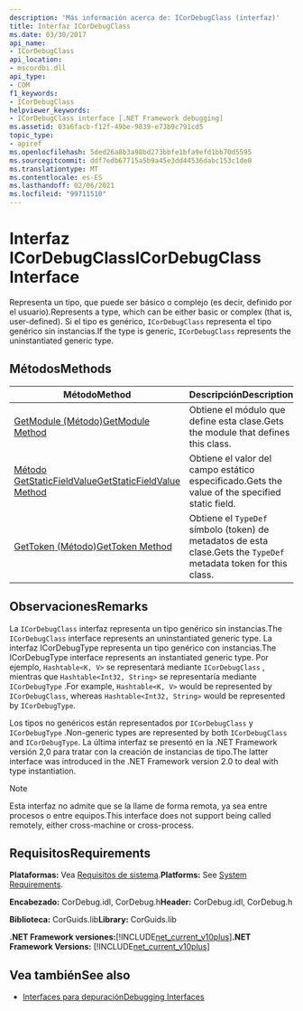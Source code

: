 ```yaml
---
description: 'Más información acerca de: ICorDebugClass (interfaz)'
title: Interfaz ICorDebugClass
ms.date: 03/30/2017
api_name:
- ICorDebugClass
api_location:
- mscordbi.dll
api_type:
- COM
f1_keywords:
- ICorDebugClass
helpviewer_keywords:
- ICorDebugClass interface [.NET Framework debugging]
ms.assetid: 03a6facb-f12f-49be-9839-e73b9c791cd5
topic_type:
- apiref
ms.openlocfilehash: 5ded26a8b3a98bd273bbfe1bfa9efd1bb70d5595
ms.sourcegitcommit: ddf7edb67715a5b9a45e3dd44536dabc153c1de0
ms.translationtype: MT
ms.contentlocale: es-ES
ms.lasthandoff: 02/06/2021
ms.locfileid: "99711510"
---
```

# <a name="icordebugclass-interface"></a><span data-ttu-id="7bc72-103">Interfaz ICorDebugClass</span><span class="sxs-lookup"><span data-stu-id="7bc72-103">ICorDebugClass Interface</span></span>

<span data-ttu-id="7bc72-104">Representa un tipo, que puede ser básico o complejo (es decir, definido por el usuario).</span><span class="sxs-lookup"><span data-stu-id="7bc72-104">Represents a type, which can be either basic or complex (that is, user-defined).</span></span> <span data-ttu-id="7bc72-105">Si el tipo es genérico, `ICorDebugClass` representa el tipo genérico sin instancias.</span><span class="sxs-lookup"><span data-stu-id="7bc72-105">If the type is generic, `ICorDebugClass` represents the uninstantiated generic type.</span></span>  
  
## <a name="methods"></a><span data-ttu-id="7bc72-106">Métodos</span><span class="sxs-lookup"><span data-stu-id="7bc72-106">Methods</span></span>  
  
|<span data-ttu-id="7bc72-107">Método</span><span class="sxs-lookup"><span data-stu-id="7bc72-107">Method</span></span>|<span data-ttu-id="7bc72-108">Descripción</span><span class="sxs-lookup"><span data-stu-id="7bc72-108">Description</span></span>|  
|------------|-----------------|  
|[<span data-ttu-id="7bc72-109">GetModule (Método)</span><span class="sxs-lookup"><span data-stu-id="7bc72-109">GetModule Method</span></span>](icordebugclass-getmodule-method.md)|<span data-ttu-id="7bc72-110">Obtiene el módulo que define esta clase.</span><span class="sxs-lookup"><span data-stu-id="7bc72-110">Gets the module that defines this class.</span></span>|  
|[<span data-ttu-id="7bc72-111">Método GetStaticFieldValue</span><span class="sxs-lookup"><span data-stu-id="7bc72-111">GetStaticFieldValue Method</span></span>](icordebugclass-getstaticfieldvalue-method.md)|<span data-ttu-id="7bc72-112">Obtiene el valor del campo estático especificado.</span><span class="sxs-lookup"><span data-stu-id="7bc72-112">Gets the value of the specified static field.</span></span>|  
|[<span data-ttu-id="7bc72-113">GetToken (Método)</span><span class="sxs-lookup"><span data-stu-id="7bc72-113">GetToken Method</span></span>](icordebugclass-gettoken-method.md)|<span data-ttu-id="7bc72-114">Obtiene el `TypeDef` símbolo (token) de metadatos de esta clase.</span><span class="sxs-lookup"><span data-stu-id="7bc72-114">Gets the `TypeDef` metadata token for this class.</span></span>|  
  
## <a name="remarks"></a><span data-ttu-id="7bc72-115">Observaciones</span><span class="sxs-lookup"><span data-stu-id="7bc72-115">Remarks</span></span>  

 <span data-ttu-id="7bc72-116">La `ICorDebugClass` interfaz representa un tipo genérico sin instancias.</span><span class="sxs-lookup"><span data-stu-id="7bc72-116">The `ICorDebugClass` interface represents an uninstantiated generic type.</span></span> <span data-ttu-id="7bc72-117">La interfaz ICorDebugType representa un tipo genérico con instancias.</span><span class="sxs-lookup"><span data-stu-id="7bc72-117">The ICorDebugType interface represents an instantiated generic type.</span></span> <span data-ttu-id="7bc72-118">Por ejemplo, `Hashtable<K, V>` se representará mediante `ICorDebugClass` , mientras que `Hashtable<Int32, String>` se representaría mediante `ICorDebugType` .</span><span class="sxs-lookup"><span data-stu-id="7bc72-118">For example, `Hashtable<K, V>` would be represented by `ICorDebugClass`, whereas `Hashtable<Int32, String>` would be represented by `ICorDebugType`.</span></span>  
  
 <span data-ttu-id="7bc72-119">Los tipos no genéricos están representados por `ICorDebugClass` y `ICorDebugType` .</span><span class="sxs-lookup"><span data-stu-id="7bc72-119">Non-generic types are represented by both `ICorDebugClass` and `ICorDebugType`.</span></span> <span data-ttu-id="7bc72-120">La última interfaz se presentó en la .NET Framework versión 2,0 para tratar con la creación de instancias de tipo.</span><span class="sxs-lookup"><span data-stu-id="7bc72-120">The latter interface was introduced in the .NET Framework version 2.0 to deal with type instantiation.</span></span>  
  
> [!NOTE]
> <span data-ttu-id="7bc72-121">Esta interfaz no admite que se la llame de forma remota, ya sea entre procesos o entre equipos.</span><span class="sxs-lookup"><span data-stu-id="7bc72-121">This interface does not support being called remotely, either cross-machine or cross-process.</span></span>  
  
## <a name="requirements"></a><span data-ttu-id="7bc72-122">Requisitos</span><span class="sxs-lookup"><span data-stu-id="7bc72-122">Requirements</span></span>  

 <span data-ttu-id="7bc72-123">**Plataformas:** Vea [Requisitos de sistema](../../get-started/system-requirements.md).</span><span class="sxs-lookup"><span data-stu-id="7bc72-123">**Platforms:** See [System Requirements](../../get-started/system-requirements.md).</span></span>  
  
 <span data-ttu-id="7bc72-124">**Encabezado:** CorDebug.idl, CorDebug.h</span><span class="sxs-lookup"><span data-stu-id="7bc72-124">**Header:** CorDebug.idl, CorDebug.h</span></span>  
  
 <span data-ttu-id="7bc72-125">**Biblioteca:** CorGuids.lib</span><span class="sxs-lookup"><span data-stu-id="7bc72-125">**Library:** CorGuids.lib</span></span>  
  
 <span data-ttu-id="7bc72-126">**.NET Framework versiones:**[!INCLUDE[net_current_v10plus](../../../../includes/net-current-v10plus-md.md)]</span><span class="sxs-lookup"><span data-stu-id="7bc72-126">**.NET Framework Versions:** [!INCLUDE[net_current_v10plus](../../../../includes/net-current-v10plus-md.md)]</span></span>  
  
## <a name="see-also"></a><span data-ttu-id="7bc72-127">Vea también</span><span class="sxs-lookup"><span data-stu-id="7bc72-127">See also</span></span>

- [<span data-ttu-id="7bc72-128">Interfaces para depuración</span><span class="sxs-lookup"><span data-stu-id="7bc72-128">Debugging Interfaces</span></span>](debugging-interfaces.md)
